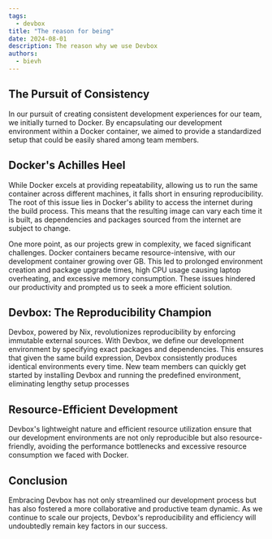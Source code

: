 ```yaml
---
tags: 
  - devbox
title: "The reason for being"
date: 2024-08-01
description: The reason why we use Devbox
authors:
  - bievh
---
```

## The Pursuit of Consistency
In our pursuit of creating consistent development experiences for our team, we initially turned to Docker. By encapsulating our development environment within a Docker container, we aimed to provide a standardized setup that could be easily shared among team members. 

## Docker's Achilles Heel
While Docker excels at providing repeatability, allowing us to run the same container across different machines, it falls short in ensuring reproducibility. The root of this issue lies in Docker's ability to access the internet during the build process. This means that the resulting image can vary each time it is built, as dependencies and packages sourced from the internet are subject to change.

One more point, as our projects grew in complexity, we faced significant challenges. Docker containers became resource-intensive, with our development container growing over GB. This led to prolonged environment creation and package upgrade times, high CPU usage causing laptop overheating, and excessive memory consumption. These issues hindered our productivity and prompted us to seek a more efficient solution.

## Devbox: The Reproducibility Champion
Devbox, powered by Nix, revolutionizes reproducibility by enforcing immutable external sources. With Devbox, we define our development environment by specifying exact packages and dependencies. This ensures that given the same build expression, Devbox consistently produces identical environments every time. New team members can quickly get started by installing Devbox and running the predefined environment, eliminating lengthy setup processes

## Resource-Efficient Development
Devbox's lightweight nature and efficient resource utilization ensure that our development environments are not only reproducible but also resource-friendly, avoiding the performance bottlenecks and excessive resource consumption we faced with Docker.

## Conclusion
Embracing Devbox has not only streamlined our development process but has also fostered a more collaborative and productive team dynamic. As we continue to scale our projects, Devbox's reproducibility and efficiency will undoubtedly remain key factors in our success.
